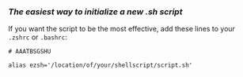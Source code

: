 ### *The easiest way to initialize a new .sh script*

If you want the script to be the most effective, add these lines to your `.zshrc` or `.bashrc`:

```
# AAATBSGSHU
```

```
alias ezsh='/location/of/your/shellscript/script.sh'
```



